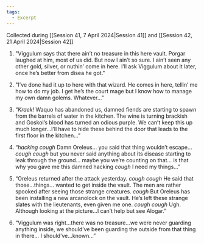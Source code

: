 ```yaml
---
tags:
  - Excerpt
---
```

Collected during [[Session 41, 7 April 2024|Session 41]] and [[Session 42, 21 April 2024|Session 42]]

1. "Viggulum says that there ain’t no treasure in this here vault. Porgar laughed at him, most of us did. But now I ain’t so sure. I ain’t seen any other gold, silver, or nuthin’ come in here. I’ll ask Viggulum about it later, once he’s better from disea he got."

2. "I’ve done had it up to here with that wizard. He comes in here, tellin’ me how to do my job. I get he’s the court mage but I know how to manage my own damn golems. Whatever…"

3. “*Kraek!* Waquo has abandoned us, damned fiends are starting to spawn from the barrels of water in the kitchen. The wine is turning brackish and Goskol’s blood has turned an odious purple. We can’t keep this up much longer…I’ll have to hide these behind the door that leads to the first floor in the kitchen…”

4. “*hacking cough* Damn Oreleus… you said that thing wouldn’t escape… *cough cough* but you never said anything about its disease starting to leak through the ground… maybe you we’re counting on that… is that why you gave me this damned hacking *cough* I need my things…”

5. “Oreleus returned after the attack yesterday. *cough cough* He said that those…things… wanted to get inside the vault. The men are rather spooked after seeing those strange creatures. *cough* But Oreleus has been installing a new arcanolock on the vault. He’s left these strange slates with the lieutenants, even given me one. *cough cough* Ugh. Although looking at the picture…I can’t help but see Alogar.”

6. “Viggulum was right…there was no treasure…we were never guarding anything inside, we should’ve been guarding the outside from that thing in there… I should’ve…known…”